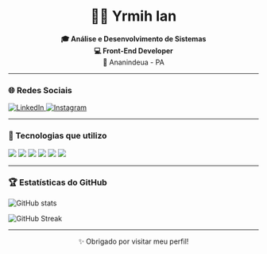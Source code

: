 <h1 align="center">👨‍💻 Yrmih Ian</h1>

<p align="center">
  <strong>🎓 Análise e Desenvolvimento de Sistemas</strong><br/>
  <strong>💻 Front-End Developer</strong><br/>
  📍 Ananindeua - PA
</p>

---

### 🌐 Redes Sociais

<p align="left">
  <a href="https://www.linkedin.com/in/yrmihian" target="_blank">
    <img alt="LinkedIn" src="https://img.shields.io/badge/-LinkedIn-0A66C2?style=for-the-badge&logo=linkedin&logoColor=white" />
  </a>
  <a href="https://instagram.com/yrmih.ian" target="_blank">
    <img alt="Instagram" src="https://img.shields.io/badge/-Instagram-E4405F?style=for-the-badge&logo=instagram&logoColor=white" />
  </a>
</p>

---

### 🚀 Tecnologias que utilizo

<p>
  <img src="https://img.shields.io/badge/React-20232A?style=for-the-badge&logo=react&logoColor=61DAFB" />
  <img src="https://img.shields.io/badge/Next.js-000000?style=for-the-badge&logo=nextdotjs&logoColor=white" />
  <img src="https://img.shields.io/badge/TypeScript-3178C6?style=for-the-badge&logo=typescript&logoColor=white" />
  <img src="https://img.shields.io/badge/Node.js-339933?style=for-the-badge&logo=nodedotjs&logoColor=white" />
  <img src="https://img.shields.io/badge/JavaScript-F7DF1E?style=for-the-badge&logo=javascript&logoColor=black" />
  <img src="https://img.shields.io/badge/Figma-F24E1E?style=for-the-badge&logo=figma&logoColor=white" />
</p>

---

### 🏆 Estatísticas do GitHub

<p align="left">
  <img src="https://github-readme-stats.vercel.app/api?username=Yrmih&show_icons=true&theme=tokyonight" alt="GitHub stats" />
</p>

<p align="left">
  <img src="https://github-readme-streak-stats.herokuapp.com?user=Yrmih&theme=tokyonight&date_format=M%20j%5B%2C%20Y%5D" alt="GitHub Streak" />
</p>

---

<p align="center">✨ Obrigado por visitar meu perfil!</p>

